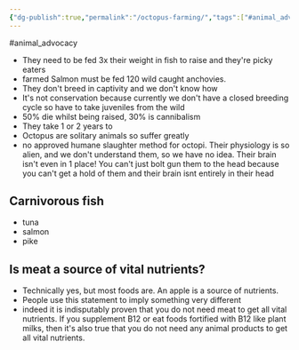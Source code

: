 ```yaml
---
{"dg-publish":true,"permalink":"/octopus-farming/","tags":["#animal_advocacy"],"created":"2025-10-23T17:42:47.517+01:00","updated":"2025-10-23T18:06:08.723+01:00"}
---
```


#animal_advocacy 

- They need to be fed 3x their weight in fish to raise and they're picky eaters
- farmed Salmon must be fed 120 wild caught anchovies.
- They don't breed in captivity and we don't know how
- It's not conservation because currently we don't have a closed breeding cycle so have to take juveniles from the wild
- 50% die whilst being raised, 30% is cannibalism
- They take 1 or 2 years to 
- Octopus are solitary animals so suffer greatly 
- no approved humane slaughter method for octopi. Their physiology is so alien, and we don't understand them, so we have no idea. Their brain isn't even in 1 place! You can't just bolt gun them to the head because you can't get a hold of them and their brain isnt entirely in their head 

## Carnivorous fish 
- tuna
- salmon
- pike

## Is meat a source of vital nutrients?
- Technically yes, but most foods are. An apple is a source of nutrients.
- People use this statement to imply something very different
- indeed it is indisputably proven that you do not need meat to get all vital nutrients. If you supplement B12 or eat foods fortified with B12 like plant milks, then it's also true that you do not need any animal products to get all vital nutrients.